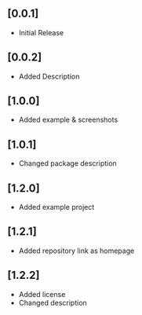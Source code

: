 ## [0.0.1]
* Initial Release

## [0.0.2]
* Added Description

## [1.0.0]
* Added example & screenshots

## [1.0.1]
* Changed package description

## [1.2.0]
* Added example project

## [1.2.1]
* Added repository link as homepage

## [1.2.2]
* Added license
* Changed description
